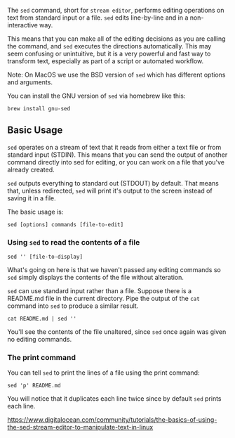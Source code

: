 The `sed` command, short for `stream editor`, performs editing operations on text from standard input or a file. `sed` edits line-by-line and in a non-interactive way.

This means that you can make all of the editing decisions as you are calling the command, and `sed` executes the directions automatically. This may seem confusing or unintuitive, but it is a very powerful and fast way to transform text, especially as part of a script or automated workflow.

Note: On MacOS we use the BSD version of `sed` which has different options and arguments.

You can install the GNU version of `sed` via homebrew like this:

```shell
brew install gnu-sed
```

## Basic Usage

`sed` operates on a stream of text that it reads from either a text file or from standard input (STDIN). This means that you can send the output of another command directly into sed for editing, or you can work on a file that you've already created.

`sed` outputs everything to standard out (STDOUT) by default. That means that, unless redirected, `sed` will print it's output to the screen instead of saving it in a file.

The basic usage is:

```shell
sed [options] commands [file-to-edit]
```

### Using `sed` to read the contents of a file

```shell
sed '' [file-to-display]
```

What's going on here is that we haven't passed any editing commands so `sed` simply displays the contents of the file without alteration.

`sed` can use standard input rather than a file. Suppose there is a README.md file in the current directory. Pipe the output of the `cat` command into `sed` to produce a similar result.

```shell
cat README.md | sed ''
```

You'll see the contents of the file unaltered, since `sed` once again was given no editing commands.

### The print command

You can tell `sed` to print the lines of a file using the print command:

```shell
sed 'p' README.md
```

You will notice that it duplicates each line twice since by default `sed` prints each line.


https://www.digitalocean.com/community/tutorials/the-basics-of-using-the-sed-stream-editor-to-manipulate-text-in-linux